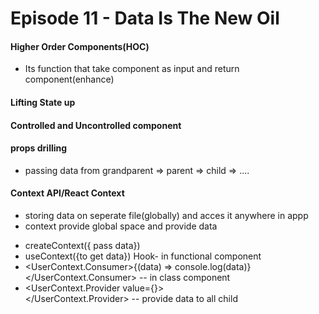 # Episode 11 - Data Is The New Oil

#### Higher Order Components(HOC)

- Its function that take component as input and return component(enhance)

#### Lifting State up

#### Controlled and Uncontrolled component

#### props drilling

- passing data from grandparent => parent => child => ....

#### Context API/React Context

- storing data on seperate file(globally) and acces it anywhere in appp
- context provide global space and provide data

* createContext({ pass data})
* useContext({to get data}) Hook- in functional component
* <UserContext.Consumer>{(data) => console.log(data)}</UserContext.Consumer> -- in class component
* <UserContext.Provider value={}><div className="App"></div></UserContext.Provider> -- provide data to all child
